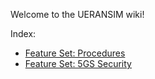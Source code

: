 Welcome to the UERANSIM wiki!

Index:

- [Feature Set: Procedures](https://github.com/aligungr/UERANSIM/wiki/Feature-Set:-Procedures)
- [Feature Set: 5GS Security](https://github.com/aligungr/UERANSIM/wiki/Feature-Set:-Procedures)